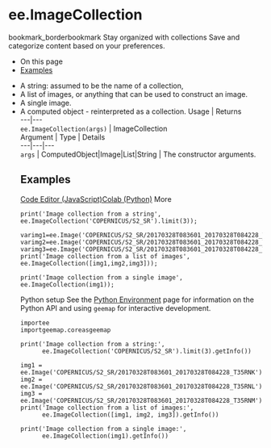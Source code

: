  
#  ee.ImageCollection
bookmark_borderbookmark Stay organized with collections  Save and categorize content based on your preferences. 
  * On this page
  * [Examples](https://developers.google.com/earth-engine/apidocs/ee-imagecollection#examples)


- A string: assumed to be the name of a collection,
- A list of images, or anything that can be used to construct an image.
- A single image.
- A computed object - reinterpreted as a collection.
Usage | Returns  
---|---  
`ee.ImageCollection(args)` | ImageCollection  
Argument | Type | Details  
---|---|---  
`args` | ComputedObject|Image|List<Object>|String | The constructor arguments.  
## Examples
[Code Editor (JavaScript)](https://developers.google.com/earth-engine/apidocs/ee-imagecollection#code-editor-javascript-sample)[Colab (Python)](https://developers.google.com/earth-engine/apidocs/ee-imagecollection#colab-python-sample) More
```
print('Image collection from a string',
ee.ImageCollection('COPERNICUS/S2_SR').limit(3));

varimg1=ee.Image('COPERNICUS/S2_SR/20170328T083601_20170328T084228_T35RNK');
varimg2=ee.Image('COPERNICUS/S2_SR/20170328T083601_20170328T084228_T35RNL');
varimg3=ee.Image('COPERNICUS/S2_SR/20170328T083601_20170328T084228_T35RNM');
print('Image collection from a list of images',
ee.ImageCollection([img1,img2,img3]));

print('Image collection from a single image',
ee.ImageCollection(img1));
```
Python setup
See the [ Python Environment](https://developers.google.com/earth-engine/guides/python_install) page for information on the Python API and using `geemap` for interactive development.
```
importee
importgeemap.coreasgeemap
```
```
print('Image collection from a string:',
      ee.ImageCollection('COPERNICUS/S2_SR').limit(3).getInfo())

img1 = ee.Image('COPERNICUS/S2_SR/20170328T083601_20170328T084228_T35RNK')
img2 = ee.Image('COPERNICUS/S2_SR/20170328T083601_20170328T084228_T35RNL')
img3 = ee.Image('COPERNICUS/S2_SR/20170328T083601_20170328T084228_T35RNM')
print('Image collection from a list of images:',
      ee.ImageCollection([img1, img2, img3]).getInfo())

print('Image collection from a single image:',
      ee.ImageCollection(img1).getInfo())
```

